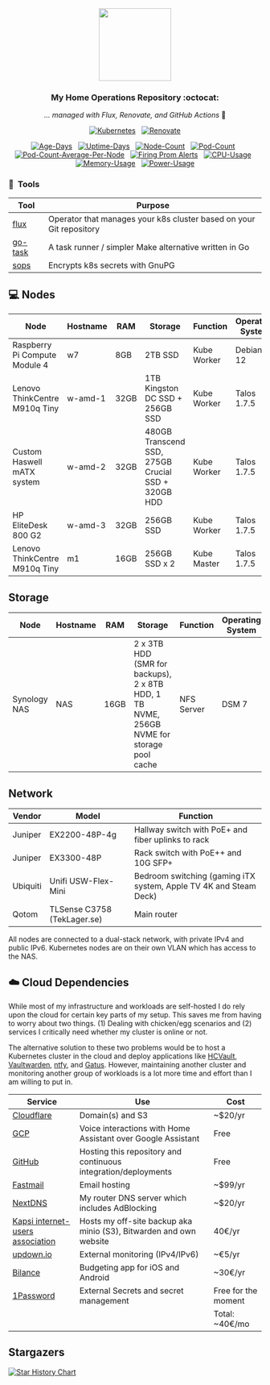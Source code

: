 <div align="center">

<img src="https://raw.githubusercontent.com/onedr0p/home-ops/main/docs/src/assets/logo.png" align="center" width="144px" height="144px"/>

### My Home Operations Repository :octocat:

_... managed with Flux, Renovate, and GitHub Actions_ 🤖

</div>

<div align="center">

[![Kubernetes](https://img.shields.io/badge/dynamic/yaml?url=https%3A%2F%2Fraw.githubusercontent.com%2Fsamip5%2Fk8s-cluster%2Fmain%2Fk8s%2Fbase%2Fsystem-upgrade%2Fsystem-upgrade-controller%2Fplans%2Fserver-plan.yaml&query=spec.version&style=for-the-badge&logo=kubernetes&logoColor=white&label=%20)](https://k3s.io/)&nbsp;&nbsp;
[![Renovate](https://img.shields.io/github/actions/workflow/status/samip5/k8s-cluster/schedule-renovate.yaml?branch=main&label=&logo=renovatebot&style=for-the-badge&color=blue)](https://github.com/samip5/k8s-cluster/actions/workflows/schedule-renovate.yaml)

</div>


<div align="center">

[![Age-Days](https://img.shields.io/endpoint?url=https%3A%2F%2Fkromgo.skylab.fi%2Fquery%3Fformat%3Dendpoint%26metric%3Dcluster_age_days&style=flat-square&label=Age)](https://github.com/kashalls/kromgo/)&nbsp;&nbsp;
[![Uptime-Days](https://img.shields.io/endpoint?url=https%3A%2F%2Fkromgo.skylab.fi%2Fquery%3Fformat%3Dendpoint%26metric%3Dcluster_uptime_days&style=flat-square&label=Uptime)](https://github.com/kashalls/kromgo/)&nbsp;&nbsp;
[![Node-Count](https://img.shields.io/endpoint?url=https%3A%2F%2Fkromgo.skylab.fi%2Fquery%3Fformat%3Dendpoint%26metric%3Dcluster_node_count&style=flat-square&label=Nodes)](https://github.com/kashalls/kromgo/)&nbsp;&nbsp;
[![Pod-Count](https://img.shields.io/endpoint?url=https%3A%2F%2Fkromgo.skylab.fi%2Fquery%3Fformat%3Dendpoint%26metric%3Dcluster_pod_count&style=flat-square&label=Pods)](https://github.com/kashalls/kromgo/)&nbsp;&nbsp;
[![Pod-Count-Average-Per-Node](https://img.shields.io/endpoint?url=https%3A%2F%2Fkromgo.skylab.fi%2Fquery%3Fformat%3Dendpoint%26metric%3Dcluster_avg_per_node_pod_count&style=flat-square&label=PodsPerNodeAvg)](https://github.com/kashalls/kromgo/)&nbsp;&nbsp;
[![Firing Prom Alerts](https://img.shields.io/endpoint?url=https%3A%2F%2Fkromgo.skylab.fi%2Fquery%3Fformat%3Dendpoint%26metric%3Dprometheus_active_alerts&style=flat-square)](https://github.com/kashalls/kromgo/)&nbsp;&nbsp;
[![CPU-Usage](https://img.shields.io/endpoint?url=https%3A%2F%2Fkromgo.skylab.fi%2Fquery%3Fformat%3Dendpoint%26metric%3Dcluster_cpu_usage&style=flat-square&label=CPU)](https://github.com/kashalls/kromgo/)&nbsp;&nbsp;
[![Memory-Usage](https://img.shields.io/endpoint?url=https%3A%2F%2Fkromgo.skylab.fi%2Fquery%3Fformat%3Dendpoint%26metric%3Dcluster_memory_usage&style=flat-square&label=Memory)](https://github.com/kashalls/kromgo/)&nbsp;&nbsp;
[![Power-Usage](https://img.shields.io/endpoint?url=https%3A%2F%2Fkromgo.skylab.fi%2Fquery%3Fformat%3Dendpoint%26metric%3Dcluster_power_usage&style=flat-square&label=Power)](https://github.com/kashalls/kromgo/)

</div>

### :wrench:&nbsp; Tools

| Tool                                                               | Purpose                                                             |
|--------------------------------------------------------------------|---------------------------------------------------------------------|
| [flux](https://toolkit.fluxcd.io/)                                 | Operator that manages your k8s cluster based on your Git repository |
| [go-task](https://github.com/go-task/task)                         | A task runner / simpler Make alternative written in Go              |
| [sops](https://github.com/mozilla/sops)                            | Encrypts k8s secrets with GnuPG                                     |


## 💻 Nodes
| Node                          | Hostname | RAM  | Storage                                            | Function    | Operating System |
|-------------------------------|----------|------|----------------------------------------------------|-------------|------------------|
| Raspberry Pi Compute Module 4 | w7       | 8GB  | 2TB SSD                                            | Kube Worker | Debian 12        |
| Lenovo ThinkCentre M910q Tiny | w-amd-1  | 32GB | 1TB Kingston DC SSD + 256GB SSD                    | Kube Worker | Talos 1.7.5      |
| Custom Haswell mATX system    | w-amd-2  | 32GB | 480GB Transcend SSD, 275GB Crucial SSD + 320GB HDD | Kube Worker | Talos 1.7.5      |
| HP EliteDesk 800 G2           | w-amd-3  | 32GB | 256GB SSD                                          | Kube Worker | Talos 1.7.5      |
| Lenovo ThinkCentre M910q Tiny | m1       | 16GB | 256GB SSD x 2                                      | Kube Master | Talos 1.7.5      |

## Storage
| Node         | Hostname | RAM  | Storage                                                                                  | Function   | Operating System |
|--------------|----------|------|------------------------------------------------------------------------------------------|------------|------------------|
| Synology NAS | NAS      | 16GB | 2 x 3TB HDD (SMR for backups), 2 x 8TB HDD, 1 TB NVME, 256GB NVME for storage pool cache | NFS Server | DSM 7            |

## Network

| Vendor   | Model                        | Function                                                          |
|----------|------------------------------|-------------------------------------------------------------------|
| Juniper  | EX2200-48P-4g                | Hallway switch with PoE+ and fiber uplinks to rack                |
| Juniper  | EX3300-48P                   | Rack switch with PoE++ and 10G SFP+                               |
| Ubiquiti | Unifi USW-Flex-Mini          | Bedroom switching (gaming iTX system, Apple TV 4K and Steam Deck) |
| Qotom    | TLSense C3758  (TekLager.se) | Main router                                                       |

All nodes are connected to a dual-stack network, with private IPv4 and public IPv6. 
Kubernetes nodes are on their own VLAN which has access to the NAS.

## ☁️ Cloud Dependencies

While most of my infrastructure and workloads are self-hosted I do rely upon the cloud for certain key parts of my setup. This saves me from having to worry about two things. (1) Dealing with chicken/egg scenarios and (2) services I critically need whether my cluster is online or not.

The alternative solution to these two problems would be to host a Kubernetes cluster in the cloud and deploy applications like [HCVault](https://www.vaultproject.io/), [Vaultwarden](https://github.com/dani-garcia/vaultwarden), [ntfy](https://ntfy.sh/), and [Gatus](https://gatus.io/). However, maintaining another cluster and monitoring another group of workloads is a lot more time and effort than I am willing to put in.

| Service                                                               | Use                                                                | Cost           |
|-----------------------------------------------------------------------|--------------------------------------------------------------------|----------------|
| [Cloudflare](https://www.cloudflare.com/)                             | Domain(s) and S3                                                   | ~$20/yr        |
| [GCP](https://cloud.google.com/)                                      | Voice interactions with Home Assistant over Google Assistant       | Free           |
| [GitHub](https://github.com/)                                         | Hosting this repository and continuous integration/deployments     | Free           |
| [Fastmail](https://fastmail.com/)                                     | Email hosting                                                      | ~$99/yr        |
| [NextDNS](https://nextdns.io/)                                        | My router DNS server which includes AdBlocking                     | ~$20/yr        |
| [Kapsi internet-users association](https://www.kapsi.fi/english.html) | Hosts my off-site backup aka minio (S3), Bitwarden and own website | 40€/yr         |
| [updown.io](https://updown.io)                                        | External monitoring (IPv4/IPv6)                                    | ~€5/yr         |
| [Bilance](https://www.bilanceapp.com)                                 | Budgeting app for iOS and Android                                  | ~30€/yr        |
| [1Password](https://1password.eu)                                     | External Secrets and secret management                             | Free for the moment |
|                                                                       |                                                                    | Total: ~40€/mo |

## Stargazers

[![Star History Chart](https://api.star-history.com/svg?repos=samip5/k8s-cluster&type=Date)](https://star-history.com/#samip5/k8s-cluster&Date)

